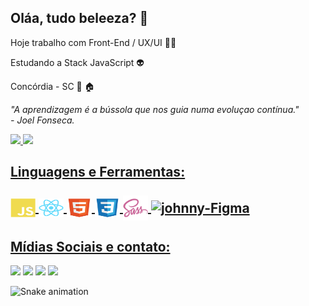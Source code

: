 ## Oláa, tudo beleeza? 🤙
<p>Hoje trabalho com Front-End / UX/UI 👨‍💻</p>
<p>Estudando a Stack JavaScript 👽</p>
<p>Concórdia - SC 📍 🏠</p> 

<p><i>"A aprendizagem é a bússola que nos guia numa evoluçao contínua."</br>
 - Joel Fonseca.</i></p>
 <div>
  <a href="https://github.com/jdeymisson">
  <img height="168em" src="https://github-readme-stats.vercel.app/api?username=jdeymisson&show_icons=true&theme=highcontrast&include_all_commits=true&count_private=true"/>
  <img height="168em" src="https://github-readme-stats.vercel.app/api/top-langs/?username=jdeymisson&layout=compact&langs_count=7&theme=highcontrast"/>

</div>
<h2> Linguagens e Ferramentas:
<div style="display: inline_block"><br>
  <img align="center" alt="johnny-Js" height="30" width="40" src="https://raw.githubusercontent.com/devicons/devicon/master/icons/javascript/javascript-plain.svg">
  <img align="center" alt="johnny-React" height="30" width="40" src="https://raw.githubusercontent.com/devicons/devicon/master/icons/react/react-original.svg">
  <img align="center" alt="johnny-HTML" height="30" width="40" src="https://raw.githubusercontent.com/devicons/devicon/master/icons/html5/html5-original.svg">
  <img align="center" alt="johnny-CSS" height="30" width="40" src="https://raw.githubusercontent.com/devicons/devicon/master/icons/css3/css3-original.svg">
  <img align="center" alt="johnny-SCSS" height="40" width="40" src="https://raw.githubusercontent.com/devicons/devicon/master/icons/sass/sass-original.svg"/> 
  <img align="center" alt="johnny-Figma" height="40" width="40" src="https://www.vectorlogo.zone/logos/figma/figma-icon.svg"/>
</div>
  
 
 <h2>Mídias Sociais e contato:</h2>
<div> 
    <a href="https://www.linkedin.com/in/johnny-deymisson-3b223b133/" target="_blank"><img src="https://img.shields.io/badge/-LinkedIn-%230077B5?style=for-the-badge&logo=linkedin&logoColor=white" target="_blank"></a> 
   <a href="https://instagram.com/deymissonj" target="_blank"><img src="https://img.shields.io/badge/-Instagram-%23E4405F?style=for-the-badge&logo=instagram&logoColor=white" target="_blank"></a>
  <a href="https://pt-br.facebook.com/johnny.deymisson/about" target="_blank"><img src="https://img.shields.io/badge/Facebook-1877F2?style=for-the-badge&logo=facebook&logoColor=white"></a>
  <a href ="mailto:jdeymisson@gmail.com"><img src="https://img.shields.io/badge/Gmail-D14836?style=for-the-badge&logo=gmail&logoColor=white" target="_blank"></a>
 
  ![Snake animation](https://github.com/jdeymisson/jdeymisson/blob/output/github-contribution-grid-snake.svg)
 
</div>
